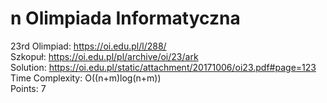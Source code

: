 # n Olimpiada Informatyczna
23rd Olimpiad: https://oi.edu.pl/l/288/ <br />
Szkopuł:  https://oi.edu.pl/pl/archive/oi/23/ark <br />
Solution: https://oi.edu.pl/static/attachment/20171006/oi23.pdf#page=123 <br />
Time Complexity: O((n+m)log(n+m)) <br />
Points: 7<br />
